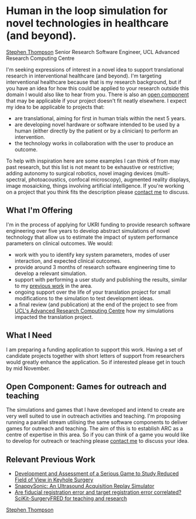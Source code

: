 # Human in the loop simulation for novel technologies in healthcare (and beyond).

[Stephen Thompson](https://orcid.org/0000-0001-7286-1326) Senior Research Software Engineer,
UCL Advanced Research Computing Centre


I'm seeking expressions of interest in a novel idea to support translational research 
in interventional healthcare (and beyond). I'm targeting interventional healthcare because 
that is my research background, but if you have an idea for how this could be applied to
your research outside this domain I would also like to hear from you. 
There is also an [open component](#Open-Component-Games-for-outreach-and-teaching) that 
may be applicable if your project doesn't fit neatly elsewhere.
I expect my idea to be applicable to projects that:

 - are translational, aiming for first in human trials within the next 5 years.
 - are developing novel hardware or software intended to be used by a human (either directly 
by the patient or by a clinician) to perform an intervention.
 - the technology works in collaboration with the user to produce an outcome.

To help with inspiration here are some examples I can think of from may past research, 
but this list is not meant to be exhaustive or restrictive; adding autonomy to surgical robotics,
 novel imaging devices (multi-spectral, photoacoustics, confocal microscopy), 
augmented reality displays, image mosaicking, things involving artificial intelligence. 
If you're working on a 
project that you think fits the description please [contact me](mailto:s.thompson@ucl.ac.uk)
to discuss.

## What I'm Offering

I'm in the process of applying for UKRI funding to provide research software engineering 
over five years to develop abstract simulations of novel technology that allow us to 
estimate the impact of system performance parameters on clinical outcomes. We would:

 - work with you to identify key system parameters, modes of user interaction, and expected clinical outcomes.
 - provide around 3 months of research software engineering time to develop a relevant simulation.
 - support with performing a user study and publishing the results, similar to my [previous work](#Related-Publications) in the area.
 - ongoing support over the life of your translation project for small modifications to the simulation to test development ideas.
 - a final review (and publication) at the end of the project to see from
[UCL's Advanced Research Computing Centre](https://www.ucl.ac.uk/advanced-research-computing/)  how my simulations impacted the translation project. 

## What I Need

I am preparing a funding application to support this work. Having a set of candidate projects 
together with short letters of support from researchers would greatly enhance the application. So
if interested please get in touch by mid November. 

## Open Component: Games for outreach and teaching
The simulations and games that I have developed and intend to create are very well suited
to use in outreach activities and teaching. I'm proposing running a parallel stream utilising
the same software components to deliver games for outreach and teaching. The aim of this
is to establish ARC as a centre of expertise in this area. So if you can think of a
game you would like to develop for outreach or teaching please [contact me](mailto:s.thompson@ucl.ac.uk) to discuss your idea.


## Relevant Previous Work

 - [Development and Assessment of a Serious Game to Study Reduced Field of View in Keyhole Surgery](https://preprints.jmir.org/preprint/56269)
 - [SnappySonic: An Ultrasound Acquisition Replay Simulator](https://doi.org/10.5334/jors.289)
 - [Are fiducial registration error and target registration error correlated? SciKit-SurgeryFRED for teaching and research](https://doi.org/10.1117/12.2580159)

[Stephen Thompson](https://orcid.org/0000-0001-7286-1326)
